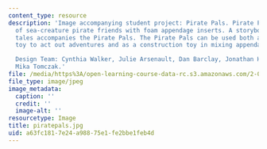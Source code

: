 ```yaml
---
content_type: resource
description: 'Image accompanying student project: Pirate Pals. Pirate Pals are a collection
  of sea-creature pirate friends with foam appendage inserts. A storybook of adventure
  tales accompanies the Pirate Pals. The Pirate Pals can be used both as a fantasy
  toy to act out adventures and as a construction toy in mixing appendages.

  Design Team: Cynthia Walker, Julie Arsenault, Dan Barclay, Jonathan Hsieh and advisor
  Mika Tomczak.'
file: /media/https%3A/open-learning-course-data-rc.s3.amazonaws.com/2-00b-toy-product-design-spring-2008/a63fc1817e24a98875e1fe2bbe1feb4d_piratepals.jpg
file_type: image/jpeg
image_metadata:
  caption: ''
  credit: ''
  image-alt: ''
resourcetype: Image
title: piratepals.jpg
uid: a63fc181-7e24-a988-75e1-fe2bbe1feb4d
---
```

